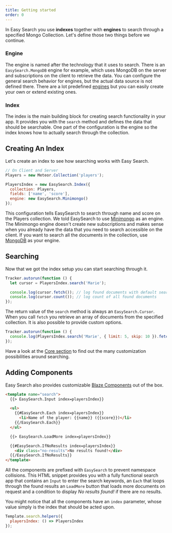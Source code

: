 ```yaml
---
title: Getting started
order: 0
---
```


In Easy Search you use __indexes__ together with __engines__ to search through a specified Mongo Collection. Let's define those two things
before we continue.

### Engine

The engine is named after the technology that it uses to search. There is an `EasySearch.MongoDB` engine for example, which uses MongoDB on the server and subscriptions on the client to retrieve the data. You can configure the general search behavior for engines, but the actual data source is not defined there.
There are a lot predefined [engines](/docs/engines/) but you can easily create your own or extend existing ones.

### Index

The index is the main building block for creating search functionality in your app. It provides you with the `search` method and defines the
data that should be searchable. One part of the configuration is the engine so the index knows how to actually search through the collection.

## Creating An Index

Let's create an index to see how searching works with Easy Search.

```javascript
// On Client and Server
Players = new Meteor.Collection('players');

PlayersIndex = new EasySearch.Index({
  collection: Players,
  fields: ['name', 'score'],
  engine: new EasySearch.Minimongo()
});
```

This configuration tells EasySearch to search through name and score on the Players collection. We told EasySearch to use
[Minimongo](/docs/engines/) as an engine. The Minimongo engine doesn't create new subscriptions and makes sense when you already have the data
that you need to search accessible on the client. If you want to search all the documents in the collection, use [MongoDB](/docs/engines/) as your engine.

## Searching

Now that we got the index setup you can start searching through it.

```javascript
Tracker.autorun(function () {
  let cursor = PlayersIndex.search('Marie');

  console.log(cursor.fetch()); // log found documents with default search limit
  console.log(cursor.count()); // log count of all found documents
});
```

The return value of the `search` method is always an `EasySearch.Cursor`. When you call `fetch` you retrieve an array of documents from the
specified collection. It is also possible to provide custom options.

```javascript
Tracker.autorun(function () {
  console.log(PlayersIndex.search('Marie', { limit: 5, skip: 10 }).fetch());
});
```

Have a look at the [Core section](/docs/core/) to find out the many customization possibilities around searching.

## Adding Components

Easy Search also provides customizable [Blaze Components](/docs/components/) out of the box.

```html
<template name="search">
  {{> EasySearch.Input index=playersIndex}}

  <ul>
    {{#EasySearch.Each index=playersIndex}}
      <li>Name of the player: {{name}} ({{score}})</li>
    {{/EasySearch.Each}}
  </ul>

  {{> EasySearch.LoadMore index=playersIndex}}

  {{#EasySearch.IfNoResults index=playersIndex}}
    <div class="no-results">No results found!</div>
  {{/EasySearch.IfNoResults}}
</template>
```

All the components are prefixed with `EasySearch` to prevent namespace collisions. This HTML snippet provides you with a fully functional
search app that contains an `Input` to enter the search keywords, an `Each` that loops through the found results an `LoadMore` button that loads
more documents on request and a condition to display *No results found!* if there are no results.

You might notice that all the components have an `index` parameter, whose value simply is the index that should be acted upon.

```javascript
Template.search.helpers({
  playersIndex: () => PlayersIndex
});
```

